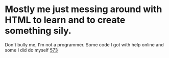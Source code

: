 # Mostly me just messing around with HTML to learn and to create something sily.
Don't bully me, I'm not a programmer. Some code I got with help online and some I did do myself
[573](https://ajaysdvx.github.io/573)
